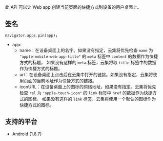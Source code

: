 此 API 可以让 Web app 创建当前页面的快捷方式到设备的用户桌面上。

## 签名

```
navigator.apps.pin(app);
```

* app:
  * name：在设备桌面上的名字。如果没有指定，云集将优先检查 `name` 为 `"apple-mobile-web-app-title"` 的 `meta` 标签中 `content` 的数据作为快捷方式的标题，
如果没有这样的 `meta` 标签，云集将取 `title` 标签中的数据作为快捷方式的标题。
  * url：在设备桌面上点击后在云集中打开的链接。如果没有指定，云集将使用页面的当前地址作为快捷方式的链接。
  * iconURL：在设备桌面上的图标的网络地址，如果没有指定。云集将优先检查 `rel` 为 `"apple-touch-icon"` 的 `link` 标签中 `href` 的数据作为快捷方式的图标，
如果没有这样的 `link` 标签，云集将使用一个默认的图标作为快捷方式的图标。

## 支持的平台

* Android (1.8.7)
